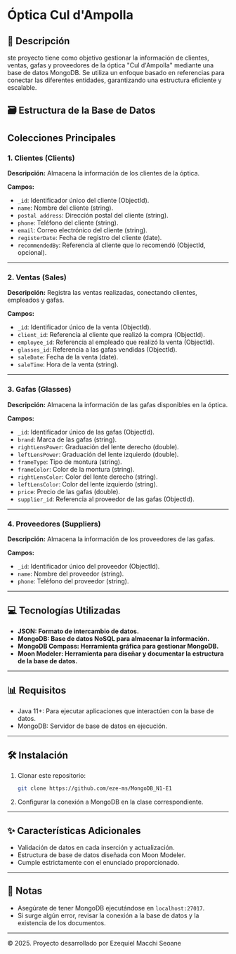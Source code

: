 # Óptica Cul d'Ampolla

## 📄 Descripción
ste proyecto tiene como objetivo gestionar la información de clientes, ventas, gafas y proveedores de la óptica "Cul d'Ampolla" mediante una base de datos MongoDB. Se utiliza un enfoque basado en referencias para conectar las diferentes entidades, garantizando una estructura eficiente y escalable.

## 🗃️ Estructura de la Base de Datos

## Colecciones Principales

### 1. Clientes (Clients)
**Descripción:** Almacena la información de los clientes de la óptica.

**Campos:**
- `_id`: Identificador único del cliente (ObjectId).
- `name`: Nombre del cliente (string).
- `postal address`: Dirección postal del cliente (string).
- `phone`: Teléfono del cliente (string).
- `email`: Correo electrónico del cliente (string).
- `registerDate`: Fecha de registro del cliente (date).
- `recommendedBy`: Referencia al cliente que lo recomendó (ObjectId, opcional).

---

### 2. Ventas (Sales)
**Descripción:** Registra las ventas realizadas, conectando clientes, empleados y gafas.

**Campos:**
- `_id`: Identificador único de la venta (ObjectId).
- `client_id`: Referencia al cliente que realizó la compra (ObjectId).
- `employee_id`: Referencia al empleado que realizó la venta (ObjectId).
- `glasses_id`: Referencia a las gafas vendidas (ObjectId).
- `saleDate`: Fecha de la venta (date).
- `saleTime`: Hora de la venta (string).

---

### 3. Gafas (Glasses)
**Descripción:** Almacena la información de las gafas disponibles en la óptica.

**Campos:**
- `_id`: Identificador único de las gafas (ObjectId).
- `brand`: Marca de las gafas (string).
- `rightLensPower`: Graduación del lente derecho (double).
- `leftLensPower`: Graduación del lente izquierdo (double).
- `frameType`: Tipo de montura (string).
- `frameColor`: Color de la montura (string).
- `rightLensColor`: Color del lente derecho (string).
- `leftLensColor`: Color del lente izquierdo (string).
- `price`: Precio de las gafas (double).
- `supplier_id`: Referencia al proveedor de las gafas (ObjectId).

---

### 4. Proveedores (Suppliers)
**Descripción:** Almacena la información de los proveedores de las gafas.

**Campos:**
- `_id`: Identificador único del proveedor (ObjectId).
- `name`: Nombre del proveedor (string).
- `phone`: Teléfono del proveedor (string).


---

## 💻 Tecnologías Utilizadas
- **JSON: Formato de intercambio de datos.**
- **MongoDB: Base de datos NoSQL para almacenar la información.**
- **MongoDB Compass: Herramienta gráfica para gestionar MongoDB.**
- **Moon Modeler: Herramienta para diseñar y documentar la estructura de la base de datos.**

---

## 📊 Requisitos
- Java 11+: Para ejecutar aplicaciones que interactúen con la base de datos.
- MongoDB: Servidor de base de datos en ejecución.

---

## 🛠️ Instalación
1. Clonar este repositorio:
   ```bash
   git clone https://github.com/eze-ms/MongoDB_N1-E1
   ```
2. Configurar la conexión a MongoDB en la clase correspondiente.

---

## ✨ Características Adicionales
- Validación de datos en cada inserción y actualización.
- Estructura de base de datos diseñada con Moon Modeler.
- Cumple estrictamente con el enunciado proporcionado.

---

## 📢 Notas
- Asegúrate de tener MongoDB ejecutándose en `localhost:27017`.
- Si surge algún error, revisar la conexión a la base de datos y la existencia de los documentos.

---
© 2025. Proyecto desarrollado por Ezequiel Macchi Seoane

